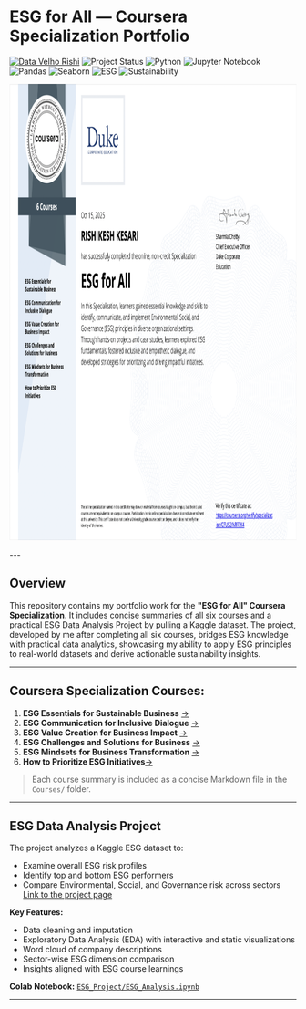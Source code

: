 # ESG for All — Coursera Specialization Portfolio
[![Data Velho Rishi](https://img.shields.io/badge/Data%20Velho-Rishi-blueviolet)](https://rishi-analytics.github.io/)
![Project Status](https://img.shields.io/badge/Project-Completed-brightgreen)
![Python](https://img.shields.io/badge/Python-3.12-blue)
![Jupyter Notebook](https://img.shields.io/badge/Jupyter-Notebook-orange)
![Pandas](https://img.shields.io/badge/Pandas-Data%20Analysis-blue)
![Seaborn](https://img.shields.io/badge/Seaborn-Visualization-purple)
![ESG](https://img.shields.io/badge/Domain-ESG-green)
![Sustainability](https://img.shields.io/badge/Focus-Sustainability-brightgreen)

<p id="PySpark_Certificate" align="center">

<img src="images/esg_certificate.png"  width="1000"  height="800">
    
</p>
---

## Overview
This repository contains my portfolio work for the **"ESG for All" Coursera Specialization**.
It includes concise summaries of all six courses and a practical ESG Data Analysis Project by pulling a Kaggle dataset. The project, developed by me after completing all six courses, bridges ESG knowledge with practical data analytics, showcasing my ability to apply ESG principles to real-world datasets and derive actionable sustainability insights.

---

## Coursera Specialization Courses:
1. **ESG Essentials for Sustainable Business**  [->](https://github.com/rishi-analytics/ESG-Specialization-Project-Portfolio/tree/main/Course_1#course-1-esg-essentials-for-sustainable-business)
2. **ESG Communication for Inclusive Dialogue**  [->](https://github.com/rishi-analytics/ESG-Specialization-Project-Portfolio/tree/main/Course_2#course-2-esg-communication-for-inclusive-dialogue)
3. **ESG Value Creation for Business Impact**  [->](https://github.com/rishi-analytics/ESG-Specialization-Project-Portfolio/tree/main/Course_3#course-3-esg-value-creation-for-business-impact)
4. **ESG Challenges and Solutions for Business**  [->](https://github.com/rishi-analytics/ESG-Specialization-Project-Portfolio/tree/main/Course_4#course-4-esg-challenges-and-solutions-for-business)
5. **ESG Mindsets for Business Transformation**  [->]()
6. **How to Prioritize ESG Initiatives**[->]()

> Each course summary is included as a concise Markdown file in the `Courses/` folder.

---

## ESG Data Analysis Project
The project analyzes a Kaggle ESG dataset to:  
- Examine overall ESG risk profiles  
- Identify top and bottom ESG performers  
- Compare Environmental, Social, and Governance risk across sectors
[Link to the project page](https://github.com/rishi-analytics/ESG-Specialization-Project-Portfolio/tree/main/ESG_Data_Analysis_Project#esg-data-analysis-project)

**Key Features:**  
- Data cleaning and imputation  
- Exploratory Data Analysis (EDA) with interactive and static visualizations  
- Word cloud of company descriptions  
- Sector-wise ESG dimension comparison  
- Insights aligned with ESG course learnings

**Colab Notebook:** [`ESG_Project/ESG_Analysis.ipynb`](https://colab.research.google.com/drive/1PaCj1ZqyIKQExJzV0P7IMA89szjhyufY#scrollTo=81fvns2i5EVY)

---
